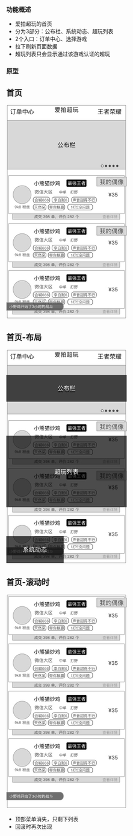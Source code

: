 ### 功能概述
* 爱拍超玩的首页
* 分为3部分：公布栏、系统动态、超玩列表
* 2个入口：订单中心、选择游戏
* 拉下刷新页面数据
* 超玩列表只会显示通过该游戏认证的超玩

### 原型

首页
---
![](img/超玩业务首页.jpg)

首页-布局
---
![](img/超玩业务首页-布局.jpg)

首页-滚动时
---
![](img/超玩业务首页-滚动.jpg)

* 顶部菜单消失，只剩下列表
* 回滚时再次出现